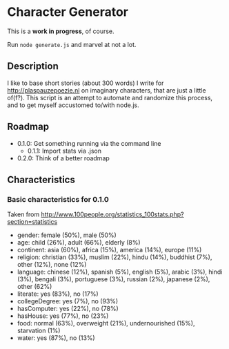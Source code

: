 # Character Generator

This is a **work in progress**, of course.

Run `node generate.js` and marvel at not a lot.

## Description

I like to base short stories (about 300 words) I write for <http://plaspauzepoezie.nl> on imaginary characters, that are just a little of(f?). This script is an attempt to automate and randomize this process, and to get myself accustomed to/with node.js.

## Roadmap

- 0.1.0: Get something running via the command line
  - 0.1.1: Import stats via .json
- 0.2.0: Think of a better roadmap

## Characteristics

### Basic characteristics for 0.1.0

Taken from http://www.100people.org/statistics_100stats.php?section=statistics

- gender: female (50%), male (50%)
- age: child (26%), adult (66%), elderly (8%)
- continent: asia (60%), africa (15%), america (14%), europe (11%)
- religion: christian (33%), muslim (22%), hindu (14%), buddhist (7%), other (12%), none (12%)
- language: chinese (12%), spanish (5%), english (5%), arabic (3%), hindi (3%), bengali (3%), portuguese (3%), russian (2%), japanese (2%), other (62%)
- literate: yes (83%), no (17%)
- collegeDegree: yes (7%), no (93%)
- hasComputer: yes (22%), no (78%)
- hasHouse: yes (77%), no (23%)
- food: normal (63%), overweight (21%), undernourished (15%), starvation (1%)
- water: yes (87%), no (13%)
